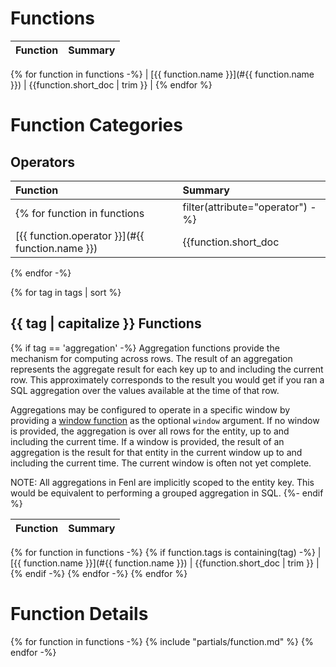 # Functions

| Function                                    | Summary                        |
|:--------------------------------------------|:-------------------------------|
{% for function in functions -%}
| [{{ function.name }}](#{{ function.name }}) | {{function.short_doc | trim }} |
{% endfor %}

# Function Categories
## Operators
| Function                                    | Summary                        |
|:--------------------------------------------|:-------------------------------|
{% for function in functions | filter(attribute="operator") -%}
| [{{ function.operator }}](#{{ function.name }}) | {{function.short_doc | trim }} |
{% endfor -%}

{% for tag in tags | sort %}
## {{ tag | capitalize }} Functions
{% if tag == 'aggregation' -%}
Aggregation functions provide the mechanism for computing across rows.
The result of an aggregation represents the aggregate result for each
key up to and including the current row. This approximately corresponds to
the result you would get if you ran a SQL aggregation over the values
available at the time of that row.

Aggregations may be configured to operate in a specific window by providing
a [window function](#window-functions) as the optional `window` argument.
If no window is provided, the aggregation is over all rows for the entity,
up to and including the current time. If a window is provided, the result
of an aggregation is the result for that entity in the current window up
to and including the current time. The current window is often not yet
complete.

NOTE: All aggregations in Fenl are implicitly scoped to the entity key.
This would be equivalent to performing a grouped aggregation in SQL.
{%- endif %}

| Function                                    | Summary                        |
|:--------------------------------------------|:-------------------------------|
{% for function in functions -%}
{% if function.tags is containing(tag) -%}
| [{{ function.name }}](#{{ function.name }}) | {{function.short_doc | trim }} |
{% endif -%}
{% endfor -%}
{% endfor %}
# Function Details

{% for function in functions -%}
{% include "partials/function.md" %}
{% endfor -%}